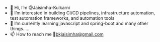 - 👋 Hi, I’m @Jaisimha-Kulkarni
- 👀 I’m interested in building CI/CD pipelines, infrastructure automation, test automation frameworks, and automation tools 
- 🌱 I’m currently learning javascript and spring-boot and many other things.....
- 📫 How to reach me 📧bkjaisimha@gmail.com 

<!---
Jaisimha-Kulkarni/Jaisimha-Kulkarni is a ✨ special ✨ repository because its `README.md` (this file) appears on your GitHub profile.
You can click the Preview link to take a look at your changes.
--->
